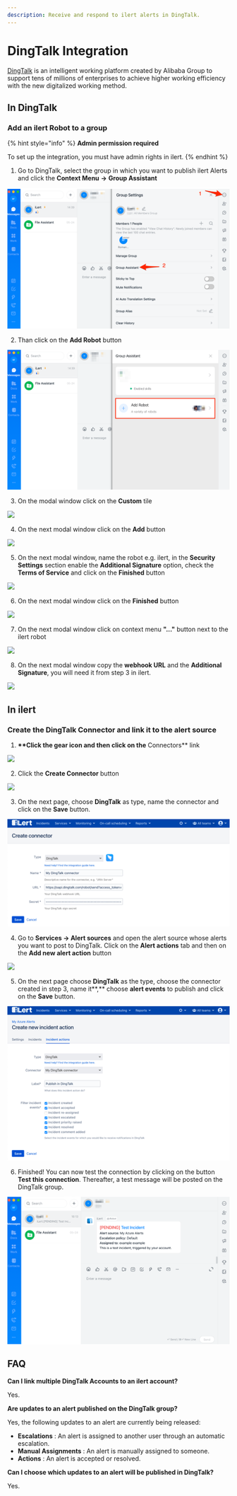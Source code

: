 ```yaml
---
description: Receive and respond to ilert alerts in DingTalk.
---
```


# DingTalk Integration

[DingTalk](https://www.dingtalk.com) is an intelligent working platform created by Alibaba Group to support tens of millions of enterprises to achieve higher working efficiency with the new digitalized working method.

## In DingTalk <a href="#in-dingtalk" id="in-dingtalk"></a>

### Add an ilert Robot to a group

{% hint style="info" %}
**Admin permission required**

To set up the integration, you must have admin rights in ilert.
{% endhint %}

1. Go to DingTalk, select the group in which you want to publish ilert Alerts and click the **Context Menu** **->** **Group Assistant**

![](../.gitbook/assets/DingTalk.png)

2. Than click on the **Add Robot** button

![](<../.gitbook/assets/DingTalk (1).png>)

3. On the modal window click on the **Custom** tile

![](../.gitbook/assets/Screenshot\_27\_05\_21\_\_14\_49.png)

4. On the next modal window click on the **Add** button

![](../.gitbook/assets/Screenshot\_27\_05\_21\_\_14\_52.png)

5. On the next modal window, name the robot e.g. ilert, in the **Security Settings** section enable the **Additional Signature** option, check the **Terms of Service** and click on the **Finished** button

![](../.gitbook/assets/Screenshot\_27\_05\_21\_\_14\_58.png)

6. On the next modal window click on the **Finished** button

![](<../.gitbook/assets/Screenshot\_27\_05\_21\_\_15\_03 (1).png>)

7. On the next modal window click on context menu **"..."** button next to the ilert robot

![](../.gitbook/assets/Screenshot\_27\_05\_21\_\_15\_24.png)

8. On the next modal window copy the **webhook URL** and the **Additional Signature**, you will need it from step 3 in ilert.

![](../.gitbook/assets/Screenshot\_27\_05\_21\_\_15\_27.png)

## In ilert <a href="#in-ilert" id="in-ilert"></a>

### Create the DingTalk Connector and link it to the alert source

1. **\*\*Click the gear icon and then click on the** Connectors\*\* link

![](../.gitbook/assets/Screenshot\_16\_03\_21\_\_15\_46.png)

2. Click the **Create Connector** button

![](../.gitbook/assets/Screenshot\_16\_03\_21\_\_15\_48.png)

3. On the next page, choose **DingTalk** as type, name the connector and click on the **Save** button.

![](<../.gitbook/assets/iLert (83).png>)

4. Go to **Services -> Alert sources** and open the alert source whose alerts you want to post to DingTalk. Click on the **Alert actions** tab and then on the **Add new alert action** button

![](../.gitbook/assets/Screenshot\_16\_03\_21\_\_16\_04.png)

5. On the next page choose **DingTalk** as the type, choose the connector created in step 3, name it\*\*,\*\* choose **alert events** to publish and click on the **Save** button.

![](<../.gitbook/assets/iLert (84).png>)

6. Finished! You can now test the connection by clicking on the button **Test this connection**. Thereafter, a test message will be posted on the DingTalk group.

![](<../.gitbook/assets/DingTalk (2).png>)

## FAQ <a href="#faq" id="faq"></a>

**Can I link multiple DingTalk Accounts to an ilert account?**

Yes.

**Are updates to an alert published on the DingTalk group?**

Yes, the following updates to an alert are currently being released:

* **Escalations** : An alert is assigned to another user through an automatic escalation.
* **Manual Assignments** : An alert is manually assigned to someone.
* **Actions** : An alert is accepted or resolved.

**Can I choose which updates to an alert will be published in DingTalk?**

Yes.
